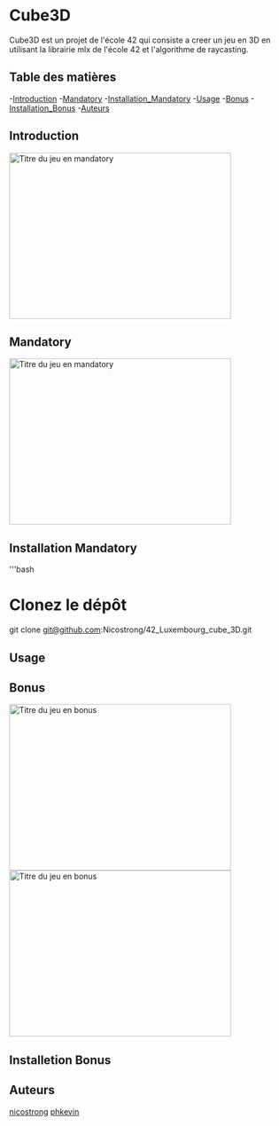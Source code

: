 # Cube3D

Cube3D est un projet de l'école 42 qui consiste a creer un jeu en 3D en utilisant la librairie mlx de l'école 42 et l'algorithme de raycasting.

## Table des matières

-[Introduction](#introduction)
-[Mandatory](#mandatory)
-[Installation_Mandatory](#installation)
-[Usage](#usage)
-[Bonus](#bonus)
-[Installation_Bonus](#installation)
-[Auteurs](#auteurs)

## Introduction

<img src="./images/Mandatory.png.png" alt="Titre du jeu en mandatory" width="400" height="300">

## Mandatory

<img src="./images/Game_Mandatory.png.png" alt="Titre du jeu en mandatory" width="400" height="300">

## Installation Mandatory

'''bash
# Clonez le dépôt
git clone git@github.com:Nicostrong/42_Luxembourg_cube_3D.git

## Usage

## Bonus

<img src="./images/Bonus.png.png" alt="Titre du jeu en bonus" width="400" height="300">

<img src="./images/Game_Bonus.png.png" alt="Titre du jeu en bonus" width="400" height="300">

## Installetion Bonus

## Auteurs

[nicostrong](https://github.com/Nicostrong/)
[phkevin](https://github.com/phoenixnoirdev)